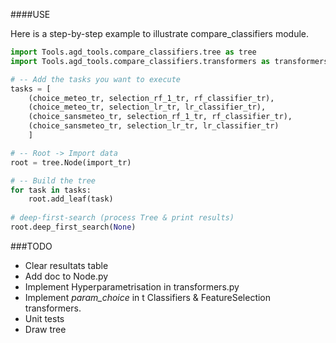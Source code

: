 ####USE

Here is a step-by-step example to illustrate compare_classifiers module.

```python
import Tools.agd_tools.compare_classifiers.tree as tree
import Tools.agd_tools.compare_classifiers.transformers as transformers

# -- Add the tasks you want to execute
tasks = [
    (choice_meteo_tr, selection_rf_1_tr, rf_classifier_tr),
    (choice_meteo_tr, selection_lr_tr, lr_classifier_tr),
    (choice_sansmeteo_tr, selection_rf_1_tr, rf_classifier_tr),
    (choice_sansmeteo_tr, selection_lr_tr, lr_classifier_tr)
    ]

# -- Root -> Import data
root = tree.Node(import_tr)

# -- Build the tree
for task in tasks:
    root.add_leaf(task)
    
# deep-first-search (process Tree & print results)
root.deep_first_search(None)

```

###TODO 

- Clear resultats table
- Add doc to Node.py
- Implement Hyperparametrisation in transformers.py
- Implement _param_choice_ in t Classifiers & FeatureSelection transformers.
- Unit tests
- Draw tree


